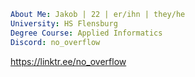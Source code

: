 ```yaml
About Me: Jakob | 22 | er/ihn | they/he
University: HS Flensburg
Degree Course: Applied Informatics
Discord: no_overflow
```
https://linktr.ee/no_overflow
